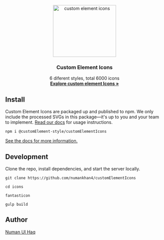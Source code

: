 <p align="center">
  <a href="https://numanulhaq.com/">
    <img src="https://encrypted-tbn0.gstatic.com/images?q=tbn:ANd9GcTSnYwxVwdLovUwHlDbRnkp7J3Pg1ZNY7IHSEjyRWFqNw&s" alt="custom element icons" width="200" height="165">
  </a>
</p>

<h3 align="center">Custom Element Icons</h3>

<p align="center">
 6 diferent styles, total 6000 icons
  <br>
  <a href="https://numanulhaq.com/components/icon"><strong>Explore custom element Icons »</strong></a>
</p>

## Install

Custom Element Icons are packaged up and published to npm. We only include the processed SVGs in this package—it's up to you and your team to implement. [Read our docs](https://numanulhaq.com/components/icon?id=css-parts) for usage instructions.

```shell
npm i @customElement-style/customElementIcons
```

[See the docs for more information.](https://numanulhaq.com/components/icon)

## Development

Clone the repo, install dependencies, and start the server locally.

```shell
git clone https://github.com/numankhan4/customElementIcons

cd icons

fantasticon

gulp build
```

## Author

[Numan Ul Haq](https://www.numanulhaq.com/)
